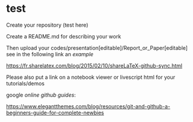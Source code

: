 # test

Create your repository (test here)

Create a README.md for describing your work

Then upload your codes/presentation[editable]/Report_or_Paper[editable]
see in the following link an *example*

https://fr.sharelatex.com/blog/2015/02/10/shareLaTeX-github-sync.html

Please also put a link on a notebook viewer or livescript html for your tutorials/demos

google *online github guides*:

https://www.elegantthemes.com/blog/resources/git-and-github-a-beginners-guide-for-complete-newbies

